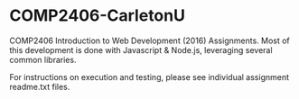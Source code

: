 # COMP2406-CarletonU

COMP2406 Introduction to Web Development (2016) Assignments. Most of this development is done with Javascript & Node.js, leveraging several common libraries. 

For instructions on execution and testing, please see individual assignment readme.txt files.

